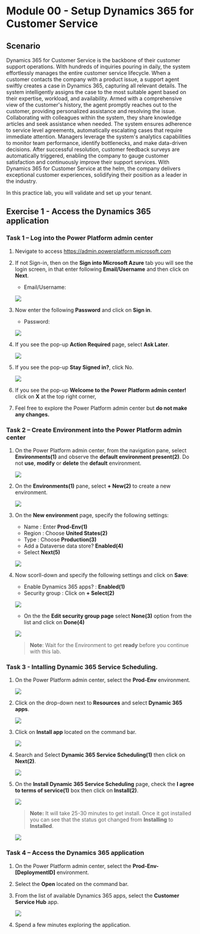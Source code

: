 # Module 00 - Setup Dynamics 365 for Customer Service

## Scenario

Dynamics 365 for Customer Service is the backbone of their customer support operations. With hundreds of inquiries pouring in daily, the system effortlessly manages the entire customer service lifecycle. When a customer contacts the company with a product issue, a support agent swiftly creates a case in Dynamics 365, capturing all relevant details. The system intelligently assigns the case to the most suitable agent based on their expertise, workload, and availability. Armed with a comprehensive view of the customer's history, the agent promptly reaches out to the customer, providing personalized assistance and resolving the issue. Collaborating with colleagues within the system, they share knowledge articles and seek assistance when needed. The system ensures adherence to service level agreements, automatically escalating cases that require immediate attention. Managers leverage the system's analytics capabilities to monitor team performance, identify bottlenecks, and make data-driven decisions. After successful resolution, customer feedback surveys are automatically triggered, enabling the company to gauge customer satisfaction and continuously improve their support services. With Dynamics 365 for Customer Service at the helm, the company delivers exceptional customer experiences, solidifying their position as a leader in the industry.

In this practice lab, you will validate and set up your tenant.

## Exercise 1 - Access the Dynamics 365 application

### Task 1 – Log into the Power Platform admin center

1. Nevigate to access <https://admin.powerplatform.microsoft.com> 

1. If not Sign-in, then on the **Sign into Microsoft Azure** tab you will see the login screen, in that enter following **Email/Username** and then click on **Next**. 
   * Email/Username: <inject key="AzureAdUserEmail"></inject>
   
    ![](https://github.com/CloudLabsAI-Azure/AIW-SAP-on-Azure/raw/main/media/M2-Ex1-portalsignin-1.png?raw=true)
    
1. Now enter the following **Password** and click on **Sign in**.
   * Password: <inject key="AzureAdUserPassword"></inject>

    ![](https://github.com/CloudLabsAI-Azure/AIW-SAP-on-Azure/blob/main/media/M2-Ex1-portalsignin-2.png?raw=true)

1. If you see the pop-up **Action Required** page, select **Ask Later**.

    ![](../images/asklater.png)

1. If you see the pop-up **Stay Signed in?**, click No.

    ![](../images/staysignedinNO.png)

1. If you see the pop-up  **Welcome to the Power Platform admin center!** click on **X** at the top right corner,
1. Feel free to explore the Power Platform admin center but **do not make any changes.**

### Task 2 – Create Environment into the Power Platform admin center

1. On the Power Platform admin center, from the navigation pane, select **Environments(1)** and observe the **default environment present(2)**. Do not **use**, **modify** or **delete** the **default** environment.

    ![](../images/environments.png)

1. On the **Environments(1)** pane, select **+ New(2)** to create a new  environment.

    ![](../images/newenv.png)

1. On the **New environment** page, specify the following settings:

  
   - Name : Enter **Prod-Env(1)**
   - Region : Choose **United States(2)**
   - Type : Choose **Production(3)**
   - Add a Dataverse data store? **Enabled(4)**
   - Select **Next(5)**
   
    ![](../images/newenvnext.png)
    
1. Now scorll-down and specify the following settings and click on **Save**:

   - Enable Dynamics 365 apps? : **Enabled(1)**
   - Security group : Click on **+ Select(2)**
   
    ![](../images/adddataverse.png)
   
   - On the the **Edit security group page** select **None(3)** option from the list and click on **Done(4)**

    ![](../images/nonesecuritygroup.png)
   
  
   
   >**Note**: Wait for the Environment to get **ready** before you continue with this lab.

   
   
### Task 3 - Intalling Dynamic 365 Service Scheduling.

1. On the Power Platform admin center, select the **Prod-Env** environment.

   ![](../images/prodenv1.png)
    
1. Click on the drop-down next to **Resources** and select **Dynamic 365 apps**.

    ![](../images/dynamic365.png)
    
1. Click on **Install app** located on the command bar.

    ![](../images/installapp.png)
    
1. Search and Select **Dynamic 365 Service Scheduling(1)** then click on **Next(2)**.

    ![](../images/scheduleselect.png)
    
1. On the **Install Dynamic 365 Service Scheduling** page, check the **I agree to terms of service(1)** box then click on **Install(2)**.

    ![](../images/clickinstall.png)
  
     >**Note:** It will take 25-30 minutes to get install. Once it got installed you can see that the status got changed from **Installing** to **Installed**.
 
      ![](../images/install.png)


### Task 4 – Access the Dynamics 365 application

1. On the Power Platform admin center, select the **Prod-Env-[DeploymentID]** environment.

1. Select the **Open** located on the command bar.

1. From the list of available Dynamics 365 apps, select the **Customer Service Hub** app.

   ![](../images/service-hub-app.png)

1. Spend a few minutes exploring the application.
